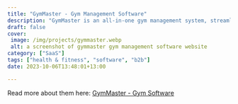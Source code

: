 ```yaml
---
title: "GymMaster - Gym Management Software"
description: "GymMaster is an all-in-one gym management system, streamlining thousands of clubs across 75+ countries."
draft: false
cover: 
 image: /img/projects/gymmaster.webp
 alt: a screenshot of gymmaster gym management software website
category: ["SaaS"]
tags: ["health & fitness", "software", "b2b"]
date: 2023-10-06T13:48:01+13:00

---
```


Read more about them here: <a href="https://www.GymMaster.com">GymMaster - Gym Software</a>